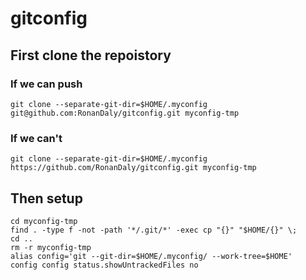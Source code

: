 # gitconfig
## First clone the repoistory
### If we can push
```
git clone --separate-git-dir=$HOME/.myconfig git@github.com:RonanDaly/gitconfig.git myconfig-tmp
```

### If we can't
```
git clone --separate-git-dir=$HOME/.myconfig https://github.com/RonanDaly/gitconfig.git myconfig-tmp

```

## Then setup
```
cd myconfig-tmp
find . -type f -not -path '*/.git/*' -exec cp "{}" "$HOME/{}" \;
cd ..
rm -r myconfig-tmp
alias config='git --git-dir=$HOME/.myconfig/ --work-tree=$HOME'
config config status.showUntrackedFiles no
```



